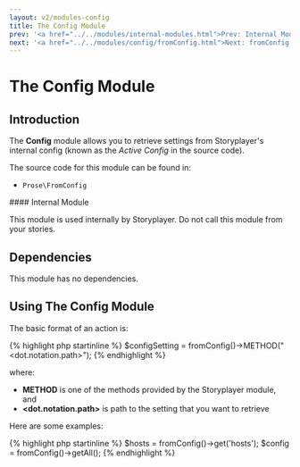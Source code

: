 ```yaml
---
layout: v2/modules-config
title: The Config Module
prev: '<a href="../../modules/internal-modules.html">Prev: Internal Modules</a>'
next: '<a href="../../modules/config/fromConfig.html">Next: fromConfig()</a>'
---
```


# The Config Module

## Introduction

The __Config__ module allows you to retrieve settings from Storyplayer's internal config (known as the _Active Config_ in the source code).

The source code for this module can be found in:

* `Prose\FromConfig`

<div class="callout warning" markdown="1">
#### Internal Module

This module is used internally by Storyplayer. Do not call this module from your stories.
</div>

## Dependencies

This module has no dependencies.

## Using The Config Module

The basic format of an action is:

{% highlight php startinline %}
$configSetting = fromConfig()->METHOD("<dot.notation.path>");
{% endhighlight %}

where:

* __METHOD__ is one of the methods provided by the Storyplayer module, and
* __&lt;dot.notation.path&gt;__ is path to the setting that you want to retrieve

Here are some examples:

{% highlight php startinline %}
$hosts  = fromConfig()->get('hosts');
$config = fromConfig()->getAll();
{% endhighlight %}
